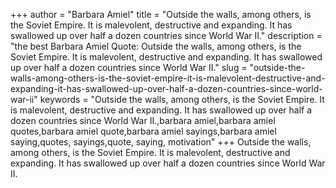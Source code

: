 +++
author = "Barbara Amiel"
title = "Outside the walls, among others, is the Soviet Empire. It is malevolent, destructive and expanding. It has swallowed up over half a dozen countries since World War II."
description = "the best Barbara Amiel Quote: Outside the walls, among others, is the Soviet Empire. It is malevolent, destructive and expanding. It has swallowed up over half a dozen countries since World War II."
slug = "outside-the-walls-among-others-is-the-soviet-empire-it-is-malevolent-destructive-and-expanding-it-has-swallowed-up-over-half-a-dozen-countries-since-world-war-ii"
keywords = "Outside the walls, among others, is the Soviet Empire. It is malevolent, destructive and expanding. It has swallowed up over half a dozen countries since World War II.,barbara amiel,barbara amiel quotes,barbara amiel quote,barbara amiel sayings,barbara amiel saying,quotes, sayings,quote, saying, motivation"
+++
Outside the walls, among others, is the Soviet Empire. It is malevolent, destructive and expanding. It has swallowed up over half a dozen countries since World War II.
